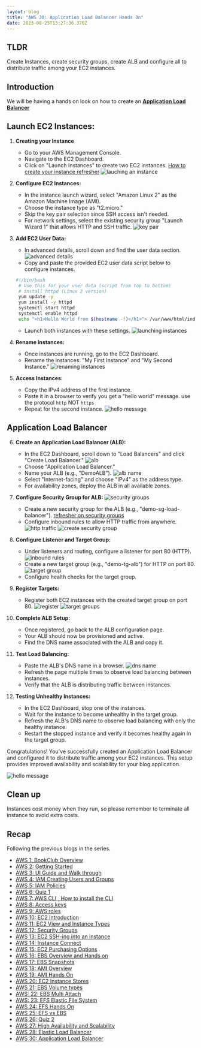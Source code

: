 ```yaml
---
layout: blog
title: "AWS 30: Application Load Balancer Hands On"
date: 2023-08-25T13:27:36.370Z 
---
```


## TLDR
Create Instances, create security groups, create ALB and configure all to distribute traffic among your EC2 instances. 

## Introduction
We will be having a hands on look on how to create an [**Application Load Balancer**](https://magicishaqblog.netlify.app/ApplicationLoadBalancer/2023-08-18-aws-29-applicaton-load-balancer/)


## Launch EC2 Instances:
1. **Creating your Instance**   
    - Go to your AWS Management Console.
   - Navigate to the EC2 Dashboard.
   - Click on "Launch Instances" to create two EC2 instances. 
   [How to create your instance refresher](https://magicishaqblog.netlify.app/2023-02-24-aws-10-EC2/#instance)
![lauching an instance](/blog/src/images/30/1.png)

2. **Configure EC2 Instances:**
   - In the instance launch wizard, select "Amazon Linux 2" as the Amazon Machine Image (AMI).
   - Choose the instance type as "t2.micro."
   - Skip the key pair selection since SSH access isn't needed.
   - For network settings, select the existing security group "Launch Wizard 1" that allows HTTP and SSH traffic.
   ![key pair](/blog/src/images/30/2.png)

3. **Add EC2 User Data:**
   - In advanced details, scroll down and find the user data section.
   ![advanced details](/blog/src/images/30/3.png)
   - Copy and paste the provided EC2 user data script below to configure instances.
   ```bash
   #!/bin/bash
    # Use this for your user data (script from top to bottom)
    # install httpd (Linux 2 version)
    yum update -y
    yum install -y httpd
    systemctl start httpd
    systemctl enable httpd
    echo "<h1>Hello World from $(hostname -f)</h1>"> /var/www/html/index.html
   ```
   - Launch both instances with these settings.
   ![launching instances](/blog/src/images/30/5.png)

4. **Rename Instances:**
   - Once instances are running, go to the EC2 Dashboard.
   - Rename the instances: "My First Instance" and "My Second Instance."
   ![renaming instances](/blog/src/images/30/6.png)

5. **Access Instances:**
   - Copy the IPv4 address of the first instance.
   - Paste it in a browser to verify you get a "hello world" message. use the protocol `http` NOT `https`
   - Repeat for the second instance.
   ![hello message](/blog/src/images/30/7.png)

## Application Load Balancer

6. **Create an Application Load Balancer (ALB):**
   - In the EC2 Dashboard, scroll down to "Load Balancers" and click "Create Load Balancer."
   ![alb](/blog/src/images/30/8.png)
   - Choose "Application Load Balancer."
   - Name your ALB (e.g., "DemoALB").
   ![alb name](/blog/src/images/30/9.png)
   - Select "Internet-facing" and choose "IPv4" as the address type.
   - For availability zones, deploy the ALB in all available zones.

7. **Configure Security Group for ALB:**
   ![security groups](/blog/src/images/30/10.png)
   - Create a new security group for the ALB (e.g., "demo-sg-load-balancer"). [refresher on security groups](https://magicishaqblog.netlify.app/2023-03-10-aws-12-security-groups)
   - Configure inbound rules to allow HTTP traffic from anywhere.
   ![http traffic](/blog/src/images/30/11.png)
   ![create security group](/blog/src/images/30/13.png)

8. **Configure Listener and Target Group:**
   - Under listeners and routing, configure a listener for port 80 (HTTP).
   ![inbound rules](/blog/src/images/30/12.png)
   - Create a new target group (e.g., "demo-tg-alb") for HTTP on port 80.
    ![target group](/blog/src/images/30/15.png)
   - Configure health checks for the target group.

9. **Register Targets:**
   - Register both EC2 instances with the created target group on port 80.
   ![register](/blog/src/images/30/16.png)
    ![target groups](/blog/src/images/30/17.png)

10. **Complete ALB Setup:**
    - Once registered, go back to the ALB configuration page.
    - Your ALB should now be provisioned and active.
    - Find the DNS name associated with the ALB and copy it.
11. **Test Load Balancing:**
    - Paste the ALB's DNS name in a browser.
![dns name](/blog/src/images/30/20.png)
    - Refresh the page multiple times to observe load balancing between instances.
    - Verify that the ALB is distributing traffic between instances.

12. **Testing Unhealthy Instances:**
    - In the EC2 Dashboard, stop one of the instances.
    - Wait for the instance to become unhealthy in the target group.
    - Refresh the ALB's DNS name to observe load balancing with only the healthy instance.
    - Restart the stopped instance and verify it becomes healthy again in the target group.

Congratulations! You've successfully created an Application Load Balancer and configured it to distribute traffic among your EC2 instances. This setup provides improved availability and scalability for your blog application.


![hello message](/blog/src/images/30/7.png)

## Clean up
Instances cost money when they run, so please remember to terminate all instance to avoid extra costs. 


## Recap

Following the previous blogs in the series.


- [AWS 1: BookClub Overview](https://magicishaqblog.netlify.app/aws/)
- [AWS 2: Getting Started](https://magicishaqblog.netlify.app/2023-01-23-aws-2-getting-started/)
- [AWS 3: UI Guide and Walk through](https://magicishaqblog.netlify.app/2023-01-27-aws-3-UI-guide-and-walkthrough)
- [AWS 4: IAM Creating Users and Groups](https://magicishaqblog.netlify.app/2023-01-28-aws-4-IAM)
- [AWS 5: IAM Policies](https://magicishaqblog.netlify.app/2023-02-03-aws-5-IAM-polices)
- [AWS 6: Quiz 1 ](https://magicishaqblog.netlify.app/aws-quiz-one)
- [AWS 7: AWS CLI , How to install the CLI](https://magicishaqblog.netlify.app/2023-10-03-aws-7-cli)
- [AWS 8: Access keys](https://magicishaqblog.netlify.app/2023-10-03-aws-8-access-keys)
- [AWS 9: AWS roles](https://magicishaqblog.netlify.app/2023-02-17-aws-9-roles)
- [AWS 10: EC2 Introduction](https://magicishaqblog.netlify.app/2023-02-24-aws-10-EC2/)
- [AWS 11: EC2 View and Instance Types](https://magicishaqblog.netlify.app/2023-03-03-aws-11-EC2-View-and-instance-types)
- [AWS 12: Security Groups](https://magicishaqblog.netlify.app/2023-03-10-aws-12-security-groups)
- [AWS 13: EC2 SSH-ing into an instance](https://magicishaqblog.netlify.app/2023-03-17-aws-13-ssh)
- [AWS 14: Instance Connect](https://magicishaqblog.netlify.app/2023-03-24-aws-14-instance-connect)
- [AWS 15: EC2 Purchasing Options](https://magicishaqblog.netlify.app/2023-03-31-aws-15-EC2-purchasing-options)
- [AWS 16: EBS Overview and Hands on](https://magicishaqblog.netlify.app/2023-04-14-aws-16-EBS-Overview-and-Hands-On)
- [AWS 17: EBS Snapshots](https://magicishaqblog.netlify.app/2023-04-21-aws-17-ebs-snapshots)
- [AWS 18: AMI Overview](https://magicishaqblog.netlify.app/2023-04-28-aws-18-ami)
- [AWS 19: AMI Hands On](https://magicishaqblog.netlify.app/2023-06-02-aws-19-AMI-Hands-On)
- [AWS 20: EC2 Instance Stores](https://magicishaqblog.netlify.app/2023-06-09-aws-20-EC2-Instance-Store)
- [AWS 21: EBS Volume types](https://magicishaqblog.netlify.app/2023-06-16-aws-21-EBS-volume-types)
- [AWS: 22: EBS Multi Attach](https://magicishaqblog.netlify.app/2023-06-23-aws-22-EBS-Multi-Attach)
- [AWS: 23: EFS Elastic File System](https://magicishaqblog.netlify.app/2023-06-30-aws-23-EFS-Elastic-File-System)
- [AWS 24: EFS Hands On](https://magicishasblog.netlify.app/2023-07-07-aws-24-EFS-Hands-On)
- [AWS 25: EFS vs EBS](https://magicishasblog.netlify.app/2023-07-14-aws-25-EFS-vs-EBS)
- [AWS 26: Quiz 2](https://magicishaqblog.netlify.app/quiz-2/2023-07-21-aws-26-quiz-2/)
- [AWS 27: High Availability and Scalability ](https://magicishaqblog.netlify.app/section6/2023-07-28-high_availability_and_scalability/)
- [AWS 28: Elastic Load Balancer](https://magicishaqblog.netlify.app/ElasticLoadBalancing/2023-08-11-aws-28-elastic-load-balancing/)
- [AWS 30: Application Load Balancer](https://magicishaqblog.netlify.app/ApplicationLoadBalancer/2023-08-18-aws-29-applicaton-load-balancer/)


